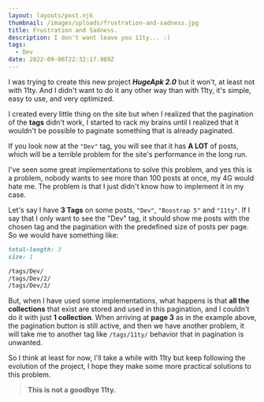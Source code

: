 ```yaml
---
layout: layouts/post.njk
thumbnail: /images/uploads/frustration-and-sadness.jpg
title: Frustration and Sadness.
description: I don't want leave you 11ty... :(
tags:
  - Dev
date: 2022-09-06T22:32:17.989Z
---
```

I was trying to create this new project ***HugeApk 2.0*** but it won't, at least not with 11ty. And I didn't want to do it any other way than with 11ty, it's simple, easy to use, and very optimized.

I created every little thing on the site but when I realized that the pagination of the **tags** didn't work, I started to rack my brains until I realized that it wouldn't be possible to paginate something that is already paginated.

If you look now at the `"Dev"` tag, you will see that it has **A LOT** of posts, which will be a terrible problem for the site's performance in the long run.

I've seen some great implementations to solve this problem, and yes this is a problem, nobody wants to see more than 100 posts at once, my 4G would hate me. The problem is that I just didn't know how to implement it in my case.

Let's say I have **3 Tags** on some posts, `"Dev"`, `"Boostrap 5"` and `"11ty"`. If I say that I only want to see the "Dev" tag, it should show me posts with the chosen tag and the pagination with the predefined size of posts per page. So we would have something like:

```markdown
total-length: 3
size: 1

/tags/Dev/
/tags/Dev/2/
/tags/Dev/3/
```

But, when I have used some implementations, what happens is that **all the collections** that exist are stored and used in this pagination, and I couldn't do it with just **1 collection**. When arriving at **page 3** as in the example above, the pagination button is still active, and then we have another problem, it will take me to another tag like `/tags/11ty/` behavior that in pagination is unwanted.

So I think at least for now, I'll take a while with 11ty but keep following the evolution of the project, I hope they make some more practical solutions to this problem.

> **This is not a goodbye 11ty.**